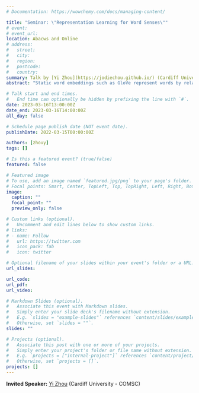 ```yaml
---
# Documentation: https://wowchemy.com/docs/managing-content/

title: "Seminar: \"Representation Learning for Word Senses\""
# event:
# event_url:
location: Abacws and Online
# address:
#   street:
#   city:
#   region:
#   postcode:
#   country:
summary: Talk by [Yi Zhou](https://jodiechou.github.io/) (Cardiff University - COMSC)
abstract: "Static word embeddings such as GloVe represent words by relatively low-dimensional, memory- and compute-efficient vectors but are not sensitive to the different senses of the word. On the other hand, sense embedding learning methods learn multi-prototype embeddings for each word, therefore, each sense of a word is associated with a vector. In this talk, I will present our method to learn sense embeddings without learning from scratch. In addition, I will dig into the properties of sense embeddings, including the social biases in sense embeddings as well as the relationship between the frequency and  L2 norm of sense embeddings.  Finally, I will introduce our proposed dynamic embeddings learning method."

# Talk start and end times.
#   End time can optionally be hidden by prefixing the line with `#`.
date: 2023-03-16T13:00:00Z
date_end: 2023-03-16T14:00:00Z
all_day: false

# Schedule page publish date (NOT event date).
publishDate: 2022-03-15T00:00:00Z

authors: [zhouy]
tags: []

# Is this a featured event? (true/false)
featured: false

# Featured image
# To use, add an image named `featured.jpg/png` to your page's folder. 
# Focal points: Smart, Center, TopLeft, Top, TopRight, Left, Right, BottomLeft, Bottom, BottomRight.
image:
  caption: ""
  focal_point: ""
  preview_only: false

# Custom links (optional).
#   Uncomment and edit lines below to show custom links.
# links:
# - name: Follow
#   url: https://twitter.com
#   icon_pack: fab
#   icon: twitter

# Optional filename of your slides within your event's folder or a URL.
url_slides:

url_code:
url_pdf:
url_video:

# Markdown Slides (optional).
#   Associate this event with Markdown slides.
#   Simply enter your slide deck's filename without extension.
#   E.g. `slides = "example-slides"` references `content/slides/example-slides.md`.
#   Otherwise, set `slides = ""`.
slides: ""

# Projects (optional).
#   Associate this post with one or more of your projects.
#   Simply enter your project's folder or file name without extension.
#   E.g. `projects = ["internal-project"]` references `content/project/deep-learning/index.md`.
#   Otherwise, set `projects = []`.
projects: []
---
```


**Invited Speaker:** [Yi Zhou](https://jodiechou.github.io/) (Cardiff University - COMSC)
